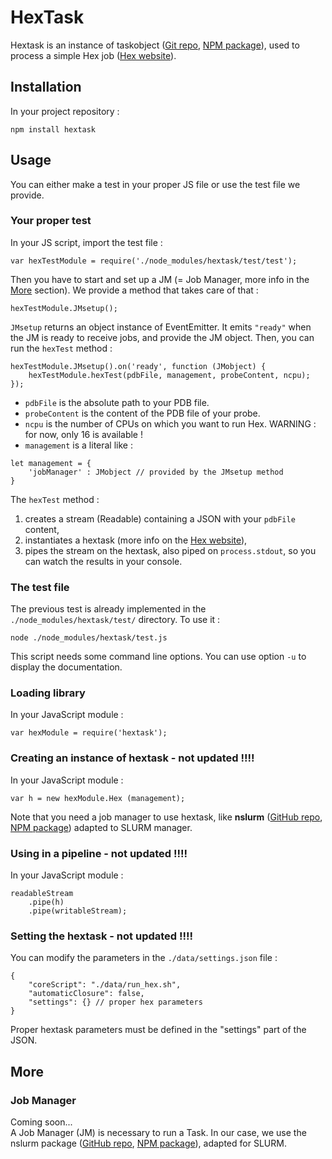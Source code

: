 # HexTask

Hextask is an instance of taskobject ([Git repo][1], [NPM package][4]), used to process a simple Hex job ([Hex website][5]).

## Installation

In your project repository :

```
npm install hextask
```


## Usage

You can either make a test in your proper JS file or use the test file we provide.


### Your proper test

In your JS script, import the test file :

```
var hexTestModule = require('./node_modules/hextask/test/test');
```

Then you have to start and set up a JM (= Job Manager, more info in the [More](#more) section). We provide a method that takes care of that :

```
hexTestModule.JMsetup();
```

`JMsetup` returns an object instance of EventEmitter. It emits `"ready"` when the JM is ready to receive jobs, and provide the JM object.
Then, you can run the `hexTest` method :

```
hexTestModule.JMsetup().on('ready', function (JMobject) {
	hexTestModule.hexTest(pdbFile, management, probeContent, ncpu);
});
```

- `pdbFile` is the absolute path to your PDB file.
- `probeContent` is the content of the PDB file of your probe.
- `ncpu` is the number of CPUs on which you want to run Hex. WARNING : for now, only 16 is available !
- `management` is a literal like :

```
let management = {
	'jobManager' : JMobject // provided by the JMsetup method
}
```

The `hexTest` method :

1. creates a stream (Readable) containing a JSON with your `pdbFile` content,
2. instantiates a hextask (more info on the [Hex website][5]),
3. pipes the stream on the hextask, also piped on `process.stdout`, so you can watch the results in your console.


### The test file

The previous test is already implemented in the `./node_modules/hextask/test/` directory. To use it :

```
node ./node_modules/hextask/test.js
```

This script needs some command line options. You can use option `-u` to display the documentation.


### Loading library

In your JavaScript module :

```
var hexModule = require('hextask');
```

### Creating an instance of hextask - not updated !!!!

In your JavaScript module :

```
var h = new hexModule.Hex (management);
```
Note that you need a job manager to use hextask, like **nslurm** ([GitHub repo][2], [NPM package][3]) adapted to SLURM manager.


### Using in a pipeline - not updated !!!!

In your JavaScript module :

```
readableStream
	.pipe(h)
	.pipe(writableStream);
```


### Setting the hextask - not updated !!!!

You can modify the parameters in the `./data/settings.json` file :

```
{
	"coreScript": "./data/run_hex.sh",
	"automaticClosure": false,
	"settings": {} // proper hex parameters
}
```
Proper hextask parameters must be defined in the "settings" part of the JSON.


## More

### Job Manager

Coming soon...  
A Job Manager (JM) is necessary to run a Task. In our case, we use the nslurm package ([GitHub repo][1], [NPM package][2]), adapted for SLURM.





[1]: https://github.com/melaniegarnier/taskobject
[2]: https://github.com/glaunay/nslurm
[3]: https://www.npmjs.com/package/nslurm
[4]: https://www.npmjs.com/package/taskobject
[5]: http://hex.loria.fr/